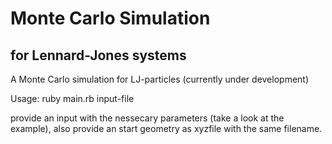 # Monte Carlo Simulation
## for Lennard-Jones systems
A Monte Carlo simulation for LJ-particles (currently under development)

Usage: ruby main.rb input-file

provide an input with the nessecary parameters (take a look at the example), also provide an start geometry as xyzfile with the same filename.
